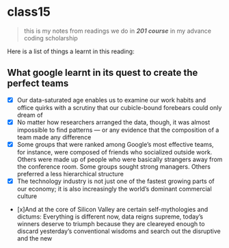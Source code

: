 # class15

> this is my notes from readings we do in **_201 course_** in my advance coding scholarship 

Here is a list of things a learnt in this reading: 

##   What google learnt in its quest to create the perfect teams

- [x] Our data-saturated age enables us to examine our work habits and office quirks with a scrutiny 
      that our cubicle-bound forebears could only dream of
- [x] No matter how researchers arranged the data, though, it was almost impossible to find patterns — 
      or any evidence that the composition of a team made any difference
- [x] Some groups that were ranked among Google’s most effective teams, for instance, were composed of 
      friends who socialized outside work. Others were made up of people who were basically strangers away from the conference room. Some groups sought strong managers. Others preferred a less hierarchical structure
- [x] The technology industry is not just one of the fastest growing parts of our economy; it is also 
      increasingly the world’s dominant commercial culture

- [x]And at the core of Silicon Valley are certain self-mythologies and dictums: Everything is different 
      now, data reigns supreme, today’s winners deserve to triumph because they are cleareyed enough to discard yesterday’s conventional wisdoms and search out the disruptive and the new
